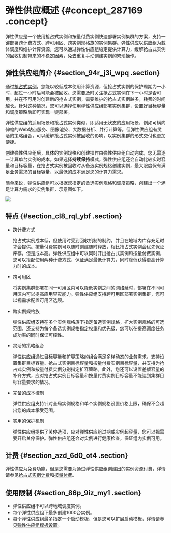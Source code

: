 # 弹性供应概述 {#concept_287169 .concept}

弹性供应是一个使用抢占式实例和按量付费实例快速部署实例集群的方案，支持一键部署跨计费方式、跨可用区、跨实例规格族的实例集群。弹性供应以供应组为载体调度和维护计算资源，您可以通过弹性供应组稳定提供计算力，缓解抢占式实例的回收机制带来的不稳定因素，免去重复手动创建实例的繁琐操作。

## 弹性供应组简介 {#section_94r_j3i_wpq .section}

通过[抢占式实例](cn.zh-CN/实例/选择实例购买方式/抢占式实例/什么是抢占式实例.md#)，您能以较低成本使用计算资源，但抢占式实例的保护周期为一小时，超过一小时后可能会被回收。您需要及时关注抢占式实例在下一小时是否可用，并在不可用时创建新的抢占式实例，需要维护的抢占式实例越多，耗费的时间越长。针对这种情况，您可以选择使用弹性供应组部署实例集群，设置好目标容量和调度策略后即可实现一键部署。

弹性供应组的适用场景和抢占式实例类似，即适用无状态的应用场景，例如可横向伸缩的Web站点服务、图像渲染、大数据分析、并行计算等。但弹性供应组有灵活的策略组合，可以缓解抢占式实例被回收的影响，以实例集群的形式交付也更加便捷。

创建弹性供应组后，具体的实例规格和创建操作由弹性供应组自动完成，您无需逐一计算单台实例的成本。如果选择**持续保持**模式，弹性供应组还会自动比较实时容量和目标容量，在抢占式实例被回收时从备选实例规格创建实例，最大限度保有满足业务需求的目标容量，以最低的成本满足您的计算力需求。

简单来说，弹性供应组可以根据您指定的备选实例规格和调度策略，创建出一个满足计算力需求的实例集群，示意图如下。

![](http://static-aliyun-doc.oss-cn-hangzhou.aliyuncs.com/assets/img/236159/156111212548772_zh-CN.png)

## 特点 {#section_cl8_rql_ybf .section}

-   跨计费方式

    抢占式实例成本低，但使用时受到回收机制的制约，并且在地域内库存充足时才会提供。按量付费实例可以随时创建随时释放，相比抢占式实例会优先保证库存，但是成本高。弹性供应组中可以同时开出抢占式实例和按量付费实例，您可以搭配使用两种计费方式，保证满足最低计算力，同时降低获得更高计算力时的成本。

-   跨可用区

    将实例集群部署在同一可用区内可以降低实例之间的网络延时，部署在不同可用区内可以提高应用容灾能力。弹性供应组支持跨可用区部署实例集群，您可以视需求配置可用区选项。

-   跨实例规格族

    弹性供应组支持在多个实例规格族下指定备选实例规格，扩大实例规格的可选范围，还支持为每个备选实例规格指定权重和优先级，您可以在提高调度任务成功率的同时保证可控性。

-   灵活的策略组合

    弹性供应组通过目标容量和扩容策略的组合满足多样动态的业务需求，支持设置集群目标容量、抢占式实例目标容量和按量付费实例目标容量，并支持为抢占式实例和按量付费实例分别指定扩容策略。此外，您还可以设置差额容量的补齐方式，应对抢占式实例目标容量和按量付费实例目标容量不能达到集群目标容量要求的情况。

-   完备的成本控制

    弹性供应组支持针对全局实例规格和单个实例规格设置价格上限，确保不会超出您的成本承受范围。

-   实用的保护机制

    弹性供应组提供了关停选项，应对弹性供应组过期或实例超容量，您可以视需要开启关停保护。弹性供应组还会对实例进行健康检查，保证组内实例可用。


## 计费 {#section_azd_6d0_ot4 .section}

弹性供应为免费功能，但是您需要为通过弹性供应组创建出的实例资源付费，详情请参见[抢占式实例计费](cn.zh-CN/实例/选择实例购买方式/抢占式实例/什么是抢占式实例.md#section_mdc_jt5_ydb)和[按量付费](../../../../cn.zh-CN/产品定价/按量付费.md#)。

## 使用限制 {#section_86p_9iz_my1 .section}

-   弹性供应组不可以跨地域调度实例。
-   每个弹性供应组下最多创建1000台实例。
-   每个弹性供应组最多指定一个启动模板，但是您可以扩展启动模板，详情请参见[弹性供应组模板设置](cn.zh-CN/隐藏/管理弹性供应组/创建弹性供应组.md#table_8v9_xkp_gha)。

